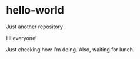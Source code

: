 # hello-world
Just another repository

Hi everyone!

Just checking how I'm doing.
Also, waiting for lunch.
